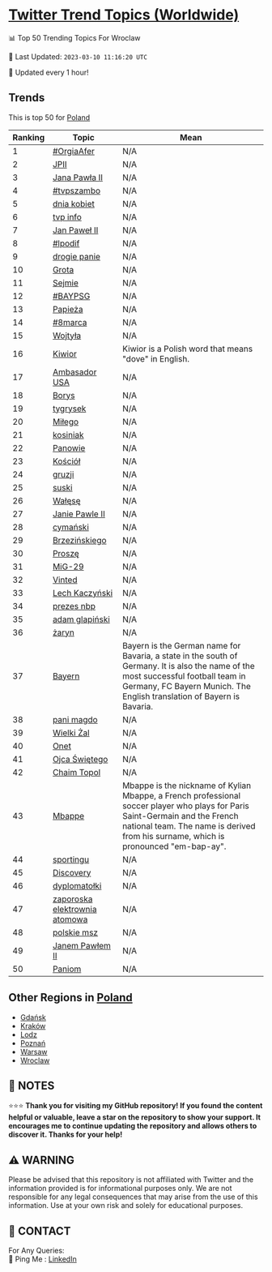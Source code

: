 [Twitter Trend Topics (Worldwide)](https://github.com/ErcinDedeoglu/Twitter-Trend-Topics)
==========


📊 Top 50 Trending Topics For Wroclaw

📆 Last Updated: `2023-03-10 11:16:20 UTC`

🔧 Updated every 1 hour!


## Trends

This is top 50 for [Poland](</Poland>)

| Ranking | Topic | Mean |
| ------- | ------------ | ------------ |
| 1 | [#OrgiaAfer](http://twitter.com/search?q=%23OrgiaAfer) | N/A |
| 2 | [JPII](http://twitter.com/search?q=JPII) | N/A |
| 3 | [Jana Pawła II](http://twitter.com/search?q=Jana+Paw%c5%82a+II) | N/A |
| 4 | [#tvpszambo](http://twitter.com/search?q=%23tvpszambo) | N/A |
| 5 | [dnia kobiet](http://twitter.com/search?q=dnia+kobiet) | N/A |
| 6 | [tvp info](http://twitter.com/search?q=tvp+info) | N/A |
| 7 | [Jan Paweł II](http://twitter.com/search?q=Jan+Pawe%c5%82+II) | N/A |
| 8 | [#lpodif](http://twitter.com/search?q=%23lpodif) | N/A |
| 9 | [drogie panie](http://twitter.com/search?q=drogie+panie) | N/A |
| 10 | [Grota](http://twitter.com/search?q=Grota) | N/A |
| 11 | [Sejmie](http://twitter.com/search?q=Sejmie) | N/A |
| 12 | [#BAYPSG](http://twitter.com/search?q=%23BAYPSG) | N/A |
| 13 | [Papieża](http://twitter.com/search?q=Papie%c5%bca) | N/A |
| 14 | [#8marca](http://twitter.com/search?q=%238marca) | N/A |
| 15 | [Wojtyła](http://twitter.com/search?q=Wojty%c5%82a) | N/A |
| 16 | [Kiwior](http://twitter.com/search?q=Kiwior) | Kiwior is a Polish word that means "dove" in English. |
| 17 | [Ambasador USA](http://twitter.com/search?q=Ambasador+USA) | N/A |
| 18 | [Borys](http://twitter.com/search?q=Borys) | N/A |
| 19 | [tygrysek](http://twitter.com/search?q=tygrysek) | N/A |
| 20 | [Miłego](http://twitter.com/search?q=Mi%c5%82ego) | N/A |
| 21 | [kosiniak](http://twitter.com/search?q=kosiniak) | N/A |
| 22 | [Panowie](http://twitter.com/search?q=Panowie) | N/A |
| 23 | [Kościół](http://twitter.com/search?q=Ko%c5%9bci%c3%b3%c5%82) | N/A |
| 24 | [gruzji](http://twitter.com/search?q=gruzji) | N/A |
| 25 | [suski](http://twitter.com/search?q=suski) | N/A |
| 26 | [Wałęsę](http://twitter.com/search?q=Wa%c5%82%c4%99s%c4%99) | N/A |
| 27 | [Janie Pawle II](http://twitter.com/search?q=Janie+Pawle+II) | N/A |
| 28 | [cymański](http://twitter.com/search?q=cyma%c5%84ski) | N/A |
| 29 | [Brzezińskiego](http://twitter.com/search?q=Brzezi%c5%84skiego) | N/A |
| 30 | [Proszę](http://twitter.com/search?q=Prosz%c4%99) | N/A |
| 31 | [MiG-29](http://twitter.com/search?q=MiG-29) | N/A |
| 32 | [Vinted](http://twitter.com/search?q=Vinted) | N/A |
| 33 | [Lech Kaczyński](http://twitter.com/search?q=Lech+Kaczy%c5%84ski) | N/A |
| 34 | [prezes nbp](http://twitter.com/search?q=prezes+nbp) | N/A |
| 35 | [adam glapiński](http://twitter.com/search?q=adam+glapi%c5%84ski) | N/A |
| 36 | [żaryn](http://twitter.com/search?q=%c5%bcaryn) | N/A |
| 37 | [Bayern](http://twitter.com/search?q=Bayern) | Bayern is the German name for Bavaria, a state in the south of Germany. It is also the name of the most successful football team in Germany, FC Bayern Munich. The English translation of Bayern is Bavaria. |
| 38 | [pani magdo](http://twitter.com/search?q=pani+magdo) | N/A |
| 39 | [Wielki Żal](http://twitter.com/search?q=Wielki+%c5%bbal) | N/A |
| 40 | [Onet](http://twitter.com/search?q=Onet) | N/A |
| 41 | [Ojca Świętego](http://twitter.com/search?q=Ojca+%c5%9awi%c4%99tego) | N/A |
| 42 | [Chaim Topol](http://twitter.com/search?q=Chaim+Topol) | N/A |
| 43 | [Mbappe](http://twitter.com/search?q=Mbappe) | Mbappe is the nickname of Kylian Mbappe, a French professional soccer player who plays for Paris Saint-Germain and the French national team. The name is derived from his surname, which is pronounced "em-bap-ay". |
| 44 | [sportingu](http://twitter.com/search?q=sportingu) | N/A |
| 45 | [Discovery](http://twitter.com/search?q=Discovery) | N/A |
| 46 | [dyplomatołki](http://twitter.com/search?q=dyplomato%c5%82ki) | N/A |
| 47 | [zaporoska elektrownia atomowa](http://twitter.com/search?q=zaporoska+elektrownia+atomowa) | N/A |
| 48 | [polskie msz](http://twitter.com/search?q=polskie+msz) | N/A |
| 49 | [Janem Pawłem II](http://twitter.com/search?q=Janem+Paw%c5%82em+II) | N/A |
| 50 | [Paniom](http://twitter.com/search?q=Paniom) | N/A |



## Other Regions in [Poland](</Poland>)

* [Gdańsk](</Poland/Gdańsk.md>)
* [Kraków](</Poland/Kraków.md>)
* [Lodz](</Poland/Lodz.md>)
* [Poznań](</Poland/Poznań.md>)
* [Warsaw](</Poland/Warsaw.md>)
* [Wroclaw](</Poland/Wroclaw.md>)



## 📝 NOTES

⭐⭐⭐ **Thank you for visiting my GitHub repository! If you found the content helpful or valuable, leave a star on the repository to show your support. It encourages me to continue updating the repository and allows others to discover it. Thanks for your help!**


## ⚠️ WARNING

Please be advised that this repository is not affiliated with Twitter and the information provided is for informational purposes only. We are not responsible for any legal consequences that may arise from the use of this information. Use at your own risk and solely for educational purposes.


## 📨 CONTACT

 For Any Queries:  
            🏓 Ping Me : [LinkedIn](https://www.linkedin.com/in/ercindedeoglu/)
